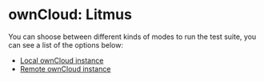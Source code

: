 # ownCloud: Litmus

You can shoose between different kinds of modes to run the test suite, you can see a list of the options below:

* [Local ownCloud instance](local/)
* [Remote ownCloud instance](remote/)
